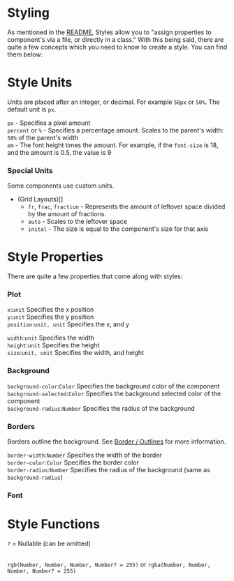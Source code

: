 # Styling

As mentioned in the [README](/README.md), Styles allow you to "assign properties to component's via a file, or
directly in a class." With this being said, there are quite a few concepts which you need to know to create a style. You
can find them below:

# Style Units

Units are placed after an integer, or decimal. For example `50px` or `50%`. The default unit is `px`.

`px` - Specifies a pixel amount <br>
`percent` or `%` - Specifies a percentage amount. Scales to the parent's width: `50%` of the parent's width <br>
`em` - The font height times the amount. For example, if the `font-size` is 18, and the amount is 0.5, the value is 9

### Special Units
Some components use custom units.

- (Grid Layouts)[]
  - `fr`, `frac`, `fraction` - Represents the amount of leftover space divided by the amount of fractions.
  - `auto` - Scales to the leftover space
  - `inital` - The size is equal to the component's size for that axis


# Style Properties

There are quite a few properties that come along with styles:

### Plot

`x`:`unit` Specifies the x position <br>
`y`:`unit` Specifies the y position <br>
`position`:`unit, unit` Specifies the x, and y

`width`:`unit` Specifies the width <br>
`height`:`unit` Specifies the height <br>
`size`:`unit, unit` Specifies the width, and height

### Background

`background-color`:`Color` Specifies the background color of the component <br>
`background-selected`:`Color` Specifies the background selected color of the component <br>
`background-radius`:`Number` Specifies the radius of the background

### Borders

Borders outline the background. See [Border / Outlines](/docs/Renderer.md#border--outlines) for more information.

`border-width`:`Number` Specifies the width of the border <br>
`border-color`:`Color` Specifies the border color <br>
`border-radius`:`Number` Specifies the radius of the background (same as `background-radius`)

### Font

# Style Functions
`?` = Nullable (can be omitted) <br> <br>

`rgb(Number, Number, Number, Number? = 255)` or `rgba(Number, Number, Number, Number? = 255)`
